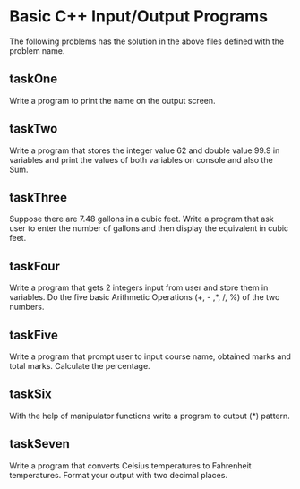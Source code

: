 # Basic C++ Input/Output Programs

The following problems has the solution in the above files defined with the problem name.

## taskOne

Write a program to print the name on the output screen.

## taskTwo

Write a program that stores the integer value 62 and double value 99.9 in variables and print the values of both variables on console and also the Sum.

## taskThree

Suppose there are 7.48 gallons in a cubic feet. Write a program that ask user to enter the number of gallons and then display the equivalent in cubic feet.

## taskFour

Write a program that gets 2 integers input from user and store them in variables. Do the five basic Arithmetic Operations (+, - ,\*, /, %) of the two numbers.

## taskFive

Write a program that prompt user to input course name, obtained marks and total marks. Calculate the percentage.

## taskSix

With the help of manipulator functions write a program to output (\*) pattern.

## taskSeven

Write a program that converts Celsius temperatures to Fahrenheit temperatures. Format your output with two decimal places.


